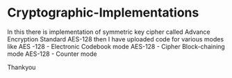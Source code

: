# Cryptographic-Implementations
In this there is implementation of symmetric key cipher called Advance Encryption Standard
AES-128 then I have uploaded code for various modes like 
AES -128 - Electronic Codebook mode
AES-128 - Cipher Block-chaining mode
AES-128 - Counter mode

Thankyou
